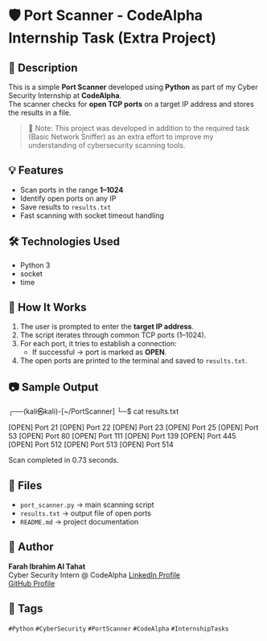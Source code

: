 # 🛡️ Port Scanner - CodeAlpha Internship Task (Extra Project)

## 📌 Description
This is a simple **Port Scanner** developed using **Python** as part of my Cyber Security Internship at **CodeAlpha**.  
The scanner checks for **open TCP ports** on a target IP address and stores the results in a file.

> 🔧 Note: This project was developed in addition to the required task (Basic Network Sniffer) as an extra effort to improve my understanding of cybersecurity scanning tools.

## 💡 Features
- Scan ports in the range **1–1024**
- Identify open ports on any IP
- Save results to `results.txt`
- Fast scanning with socket timeout handling

## 🛠️ Technologies Used
- Python 3
- socket
- time

## 🚀 How It Works
1. The user is prompted to enter the **target IP address**.
2. The script iterates through common TCP ports (1–1024).
3. For each port, it tries to establish a connection:
   - If successful → port is marked as **OPEN**.
4. The open ports are printed to the terminal and saved to `results.txt`.

## 📷 Sample Output

┌──(kali㉿kali)-[~/PortScanner]
└─$ cat results.txt

[OPEN] Port 21
[OPEN] Port 22
[OPEN] Port 23
[OPEN] Port 25
[OPEN] Port 53
[OPEN] Port 80
[OPEN] Port 111
[OPEN] Port 139
[OPEN] Port 445
[OPEN] Port 512
[OPEN] Port 513
[OPEN] Port 514

Scan completed in 0.73 seconds.

## 📁 Files
- `port_scanner.py` → main scanning script
- `results.txt` → output file of open ports
- `README.md` → project documentation

## 🎯 Author
**Farah Ibrahim Al Tahat**  
Cyber Security Intern @ CodeAlpha
[LinkedIn Profile](https://www.linkedin.com/in/farah-al-tahat-a79176331)  
[GitHub Profile](https://github.com/FarahAlTahat)

## 🔖 Tags
`#Python` `#CyberSecurity` `#PortScanner` `#CodeAlpha` `#InternshipTasks`
